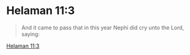 # Helaman 11:3

> And it came to pass that in this year Nephi did cry unto the Lord, saying:

[Helaman 11:3](https://www.churchofjesuschrist.org/study/scriptures/bofm/hel/11?lang=eng&id=p3#p3)


